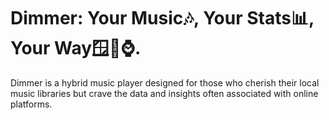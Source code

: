 # Dimmer: Your Music🎶, Your Stats📊, Your Way🪟🤖⌚.

Dimmer is a hybrid music player designed for those who cherish their local music libraries but crave the data and insights often associated with online platforms.
